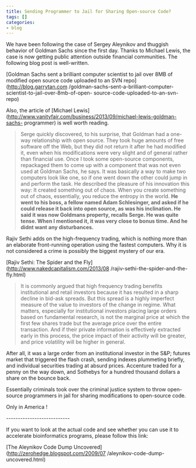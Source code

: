 ```yaml
---
title: Sending Programmer to Jail for Sharing Open-source Code?
tags: []
categories:
- blog
---
```

We have been following the case of Sergey Aleynikov and thuggish behavior of
Goldman Sachs since the first day. Thanks to Michael Lewis, the case is now
getting public attention outside financial communities. The following blog
post is well-written.
<!--more-->

[Goldman Sachs sent a brilliant computer scientist to jail over 8MB of
modified open source code uploaded to an SVN repo](http://blog.garrytan.com
/goldman-sachs-sent-a-brilliant-computer-scientist-to-jail-over-8mb-of-open-
source-code-uploaded-to-an-svn-repo)

Also, the article of [Michael
Lewis](http://www.vanityfair.com/business/2013/09/michael-lewis-goldman-sachs-
programmer) is well worth reading.

> Serge quickly discovered, to his surprise, that Goldman had a one-way
relationship with open source. They took huge amounts of free software off the
Web, but they did not return it after he had modified it, even when his
modifications were very slight and of general rather than financial use. Once
I took some open-source components, repackaged them to come up with a
component that was not even used at Goldman Sachs, he says. It was basically a
way to make two computers look like one, so if one went down the other could
jump in and perform the task. He described the pleasure of his innovation this
way: It created something out of chaos. When you create something out of
chaos, essentially, you reduce the entropy in the world. **He went to his
boss, a fellow named Adam Schlesinger, and asked if he could release it back
into open source, as was his inclination. He said it was now Goldmans
property, recalls Serge. He was quite tense. When I mentioned it, it was very
close to bonus time. And he didnt want any disturbances.**

Rajiv Sethi adds on the high-frequency trading, which is nothing more than an
elaborate front-running operation using the fastest computers. Why it is not
considered a crime is possibly the biggest mystery of our era.

[Rajiv Sethi: The Spider and the Fly](http://www.nakedcapitalism.com/2013/08
/rajiv-sethi-the-spider-and-the-fly.html)

> It is commonly argued that high frequency trading benefits institutional and
retail investors because it has resulted in a sharp decline in bid-ask
spreads. But this spread is a highly imperfect measure of the value to
investors of the change in regime. What matters, especially for institutional
investors placing large orders based on fundamental research, is not the
marginal price at which the first few shares trade but the average price over
the entire transaction. And if their private information is effectively
extracted early in this process, the price impact of their activity will be
greater, and price volatility will be higher in general.

After all, it was a large order from an institutional investor in the S&P;
futures market that triggered the flash crash, sending indexes plummeting
briefly, and individual securities trading at absurd prices. Accenture traded
for a penny on the way down, and Sothebys for a hundred thousand dollars a
share on the bounce back.

Essentially criminals took over the criminal justice system to throw open-
source programmers in jail for sharing modifications to open-source code.

Only in America !

\---------------------------

If you want to look at the actual code and see whether you can use it to
accelerate bioinformatics programs, please follow this link:

[The Aleynikov Code Dump Uncovered](http://zerohedge.blogspot.com/2009/07
/aleynikov-code-dump-uncovered.html)

